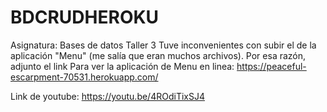 # BDCRUDHEROKU
Asignatura: Bases de datos Taller 3
Tuve inconvenientes con subir el de la aplicación "Menu" (me salía que eran muchos archivos). Por esa razón, adjunto el link 
Para ver la aplicación de Menu en linea: 
https://peaceful-escarpment-70531.herokuapp.com/

Link de youtube: 
https://youtu.be/4ROdiTixSJ4

